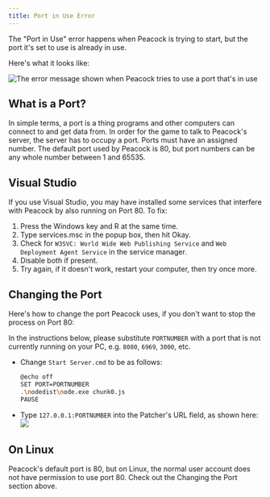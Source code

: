 ```yaml
---
title: Port in Use Error
---
```


The "Port in Use" error happens when Peacock is trying to start, but the port it's set to use is already in use.

Here's what it looks like:

![The error message shown when Peacock tries to use a port that's in use](/img/wiki/port_in_use.png)

## What is a Port?

In simple terms, a port is a thing programs and other computers can connect to and get data from.
In order for the game to talk to Peacock's server, the server has to occupy a port.
Ports must have an assigned number. The default port used by Peacock is 80, but port numbers can be any whole number between 1 and 65535.

## Visual Studio

If you use Visual Studio, you may have installed some services that interfere with Peacock by also running on Port 80. To fix:

1. Press the Windows key and R at the same time.
2. Type services.msc in the popup box, then hit Okay.
3. Check for `W3SVC: World Wide Web Publishing Service` and `Web Deployment Agent Service` in the service manager.
4. Disable both if present.
5. Try again, if it doesn't work, restart your computer, then try once more.

## Changing the Port

Here's how to change the port Peacock uses, if you don't want to stop the process on Port 80:

In the instructions below, please substitute `PORTNUMBER` with a port that is not currently running on your PC, e.g. `8080`, `6969`, `3000`, etc.

- Change `Start Server.cmd` to be as follows:
  ```bash
  @echo off
  SET PORT=PORTNUMBER
  .\nodedist\node.exe chunk0.js
  PAUSE
  ```
- Type `127.0.0.1:PORTNUMBER` into the Patcher's URL field, as shown here: ![](/img/wiki/patcher_port.png)

## On Linux

Peacock's default port is 80, but on Linux, the normal user account does not have permission to use port 80.
Check out the Changing the Port section above.
